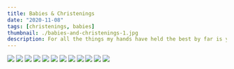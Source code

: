 ```yaml
---
title: Babies & Christenings
date: "2020-11-08"
tags: [christenings, babies]
thumbnail: ./babies-and-christenings-1.jpg
description: For all the things my hands have held the best by far is you.
---
```


![](./babies-and-christenings-2.jpg)
![](./babies-and-christenings-3.jpg)
![](./babies-and-christenings-4.jpg)
![](./babies-and-christenings-5.jpg)
![](./babies-and-christenings-6.jpg)
![](./babies-and-christenings-7.jpg)
![](./babies-and-christenings-8.jpg)
![](./babies-and-christenings-9.jpg)
![](./babies-and-christenings-10.jpg)
![](./babies-and-christenings-11.jpg)
![](./babies-and-christenings-12.jpg)
![](./babies-and-christenings-13.jpg)
